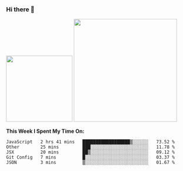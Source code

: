 ### Hi there 👋

<!--
**nestor22/nestor22** is a ✨ _special_ ✨ repository because its `README.md` (this file) appears on your GitHub profile.

Here are some ideas to get you started:

- 🔭 I’m currently working on ...
- 🌱 I’m currently learning ...
- 👯 I’m looking to collaborate on ...
- 🤔 I’m looking for help with ...
- 💬 Ask me about ...
- 📫 How to reach me: ...
- 😄 Pronouns: ...
- ⚡ Fun fact: ...
-->


<img height="180em" src="https://github-readme-stats.vercel.app/api?username=nestor22&show_icons=true&hide_border=true&&count_private=true&include_all_commits=true&theme=radical" />
<img height="280em" src="https://github-readme-stats.vercel.app/api/top-langs/?username=nestor22&layout=compact)](https://github.com/nestor22/github-readme-stats&theme=radical"  />



**This Week I Spent My Time On:**
<!--START_SECTION:waka-->
```text
JavaScript   2 hrs 41 mins   ██████████████████▒░░░░░░   73.52 % 
Other        25 mins         ███░░░░░░░░░░░░░░░░░░░░░░   11.78 % 
JSX          20 mins         ██▒░░░░░░░░░░░░░░░░░░░░░░   09.12 % 
Git Config   7 mins          █░░░░░░░░░░░░░░░░░░░░░░░░   03.37 % 
JSON         3 mins          ▒░░░░░░░░░░░░░░░░░░░░░░░░   01.67 % 
```
<!--END_SECTION:waka-->


